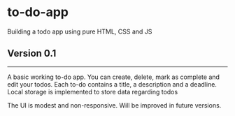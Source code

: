 # to-do-app
Building a todo app using pure HTML, CSS and JS


## Version 0.1
---
A basic working to-do app. You can create, delete, mark as complete and edit your todos.
Each to-do contains a title, a description and a deadline.
Local storage is implemented to store data regarding todos 

The UI is modest and non-responsive. Will be improved in future versions.
